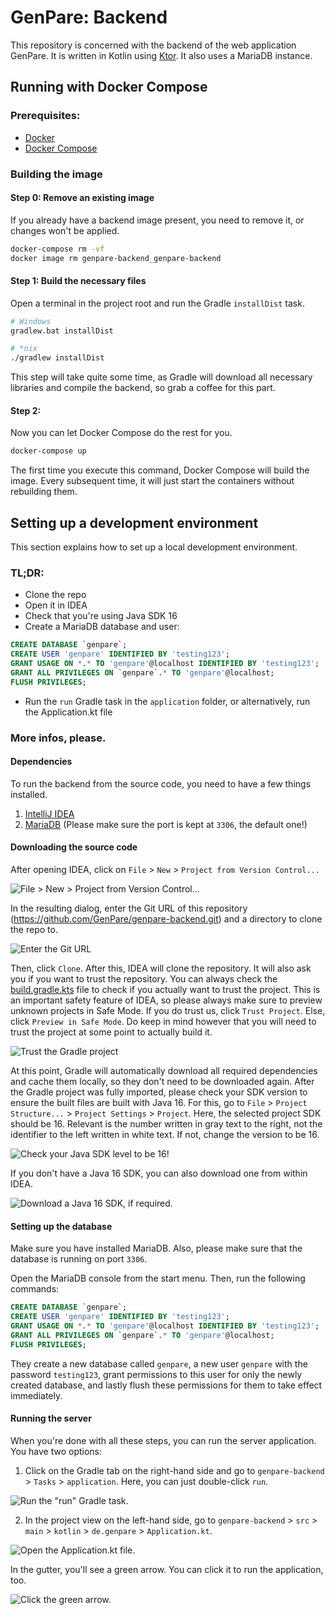 # GenPare: Backend

This repository is concerned with the backend of the web application GenPare. It is written in Kotlin using
[Ktor](https://ktor.io). It also uses a MariaDB instance.

## Running with Docker Compose

### Prerequisites:

- [Docker](https://docs.docker.com/get-docker/)
- [Docker Compose](https://docs.docker.com/compose/install/)

### Building the image

#### Step 0: Remove an existing image

If you already have a backend image present, you need to remove it, or changes won't be applied.

```bash
docker-compose rm -vf
docker image rm genpare-backend_genpare-backend
```

#### Step 1: Build the necessary files

Open a terminal in the project root and run the Gradle `installDist` task.

```bash
# Windows
gradlew.bat installDist

# *nix
./gradlew installDist
```

This step will take quite some time, as Gradle will download all necessary libraries and compile the backend, so grab
a coffee for this part.

#### Step 2:

Now you can let Docker Compose do the rest for you.

```bash
docker-compose up
```

The first time you execute this command, Docker Compose will build the image. Every subsequent time, it will just start
the containers without rebuilding them.

## Setting up a development environment

This section explains how to set up a local development environment.

### TL;DR:

- Clone the repo
- Open it in IDEA
- Check that you're using Java SDK 16
- Create a MariaDB database and user:

```sql
CREATE DATABASE `genpare`;
CREATE USER 'genpare' IDENTIFIED BY 'testing123';
GRANT USAGE ON *.* TO 'genpare'@localhost IDENTIFIED BY 'testing123';
GRANT ALL PRIVILEGES ON `genpare`.* TO 'genpare'@localhost;
FLUSH PRIVILEGES;
```

- Run the `run` Gradle task in the `application` folder, or alternatively, run the Application.kt file

### More infos, please.

#### Dependencies

To run the backend from the source code, you need to have a few things installed.

1. [IntelliJ IDEA](https://www.jetbrains.com/de-de/idea/)
2. [MariaDB](https://mariadb.org/download/) (Please make sure the port is kept at `3306`, the default one!)

#### Downloading the source code

After opening IDEA, click on `File` > `New` > `Project from Version Control...`

![File > New > Project from Version Control...](https://egirl.rip/zAd3xxkJTJ.png?key=s5ougQY486bZlM)

In the resulting dialog, enter the Git URL of this repository (https://github.com/GenPare/genpare-backend.git) and a
directory to clone the repo to.

![Enter the Git URL](https://egirl.rip/PLTQYBainX.png?key=oByhmVyltYh3CF)

Then, click `Clone`. After this, IDEA will clone the repository. It will also ask you if you want to trust the
repository. You can always check the
[build.gradle.kts](https://github.com/GenPare/genpare-backend/blob/main/build.gradle.kts) file to check if you actually
want to trust the project. This is an important safety feature of IDEA, so please always make sure to preview unknown
projects in Safe Mode. If you do trust us, click `Trust Project`. Else, click `Preview in Safe Mode`. Do keep in mind
however that you will need to trust the project at some point to actually build it.

![Trust the Gradle project](https://egirl.rip/wNMiucRm1c.png?key=TOfoHhNmDDPEY5)

At this point, Gradle will automatically download all required dependencies and cache them locally, so they don't need
to be downloaded again. After the Gradle project was fully imported, please check your SDK version to ensure the built
files are built with Java 16. For this, go to `File` > `Project Structure...` > `Project Settings` > `Project`. Here,
the selected project SDK should be 16. Relevant is the number written in gray text to the right, not the identifier to 
the left written in white text. If not, change the version to be 16.

![Check your Java SDK level to be 16!](https://egirl.rip/3Gk1AQJive.png?key=UUGpgb9ZKS9sSe)

If you don't have a Java 16 SDK, you can also download one from within IDEA.

![Download a Java 16 SDK, if required.](https://egirl.rip/tgtb8Cznmv.png?key=tKzX1IOHu6DUoD)

#### Setting up the database

Make sure you have installed MariaDB. Also, please make sure that the database is running on port `3306`.

Open the MariaDB console from the start menu. Then, run the following commands:

```sql
CREATE DATABASE `genpare`;
CREATE USER 'genpare' IDENTIFIED BY 'testing123';
GRANT USAGE ON *.* TO 'genpare'@localhost IDENTIFIED BY 'testing123';
GRANT ALL PRIVILEGES ON `genpare`.* TO 'genpare'@localhost;
FLUSH PRIVILEGES;
```

They create a new database called `genpare`, a new user `genpare` with the password `testing123`, grant permissions to
this user for only the newly created database, and lastly flush these permissions for them to take effect immediately.

#### Running the server

When you're done with all these steps, you can run the server application. You have two options:

1. Click on the Gradle tab on the right-hand side and go to `genpare-backend` > `Tasks` > `application`. Here, you can
just double-click `run`.

![Run the "run" Gradle task.](https://egirl.rip/vCQA5TE6jV.png?key=aBqFSLQRyQ0PqC)

2. In the project view on the left-hand side, go to `genpare-backend` > `src` > `main` > `kotlin` > `de.genpare` >
`Application.kt`.

![Open the Application.kt file.](https://egirl.rip/WW7EQiUZk5.png?key=MfisljCQMqdcOa)

In the gutter, you'll see a green arrow. You can click it to run the application, too.

![Click the green arrow.](https://egirl.rip/iGaC5fcoKh.png?key=URVBmXz7dEtPpi)
